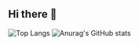 ## Hi there 👋
![Top Langs](https://github-readme-stats.vercel.app/api/top-langs/?username=hyyscyydxg)
![Anurag's GitHub stats](https://github-readme-stats.vercel.app/api?username=hyyscyydxg) 


